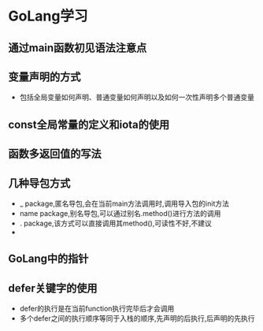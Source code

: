 # GoLang学习

  ## 通过main函数初见语法注意点
  [](/main.go)
  
  ## 变量声明的方式
  - 包括全局变量如何声明、普通变量如何声明以及如何一次性声明多个普通变量
  [](/study/var/testVar.go)

  ## const全局常量的定义和iota的使用
  [](/study/const_iota/testConstIota.go)

  ## 函数多返回值的写法
  [](/study/return/testReturn.go)
  
  ## 几种导包方式
  - _ package,匿名导包,会在当前main方法调用时,调用导入包的init方法
  - name package,别名导包,可以通过别名.method()进行方法的调用
  - . package,该方式可以直接调用其method(),可读性不好,不建议
  - [](/study/import_init/init_package)

  ## GoLang中的指针
  [](/study/point/testPoint.go)
  
  ## defer关键字的使用
  - defer的执行是在当前function执行完毕后才会调用
  - 多个defer之间的执行顺序等同于入栈的顺序,先声明的后执行,后声明的先执行
  [](/study/defer/testDefer.go)